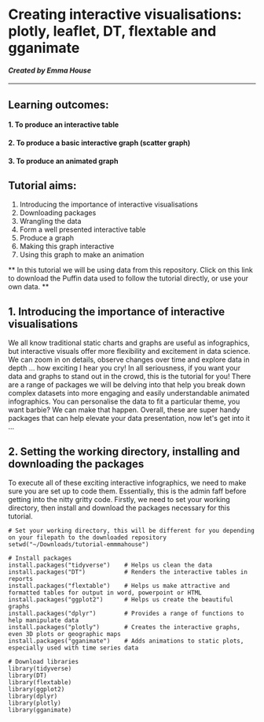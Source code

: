 # Creating interactive visualisations: plotly, leaflet, DT, flextable and gganimate 
#### *Created by Emma House*
---

## Learning outcomes:
#### 1. To produce an interactive table 
#### 2. To produce a basic interactive graph (scatter graph) 
#### 3. To produce an animated graph 

## Tutorial aims: 
1. Introducing the importance of interactive visualisations
2. Downloading packages
3. Wrangling the data
4. Form a well presented interactive table
5. Produce a graph
6. Making this graph interactive
7. Using this graph to make an animation

** In this tutorial we will be using data from this repository. Click on this link to download the Puffin data used to follow the tutorial directly, or use your own data. **

## 1. Introducing the importance of interactive visualisations 
We all know traditional static charts and graphs are useful as infographics, but interactive visuals offer more flexibility and excitement in data science. We can zoom in on details, observe changes over time and explore data in depth ... how exciting I hear you cry! In all seriousness, if you want your data and graphs to stand out in the crowd, this is the tutorial for you! There are a range of packages we will be delving into that help you break down complex datasets into more engaging and easily understandable animated infographics. You can personalise the data to fit a particular theme, you want barbie? We can make that happen. Overall, these are super handy packages that can help elevate your data presentation, now let's get into it ...

## 2. Setting the working directory, installing and downloading the packages 
To execute all of these exciting interactive infographics, we need to make sure you are set up to code them. Essentially, this is the admin faff before getting into the nitty gritty code. Firstly, we need to set your working directory, then install and download the packages necessary for this tutorial. 

```
# Set your working directory, this will be different for you depending on your filepath to the downloaded repository 
setwd("~/Downloads/tutorial-emmmahouse")

# Install packages 
install.packages("tidyverse")    # Helps us clean the data
install.packages("DT")           # Renders the interactive tables in reports 
install.packages("flextable")    # Helps us make attractive and formatted tables for output in word, powerpoint or HTML 
install.packages("ggplot2")      # Helps us create the beautiful graphs
install.packages("dplyr")        # Provides a range of functions to help manipulate data
install.packages("plotly")       # Creates the interactive graphs, even 3D plots or geographic maps
install.packages("gganimate")    # Adds animations to static plots, especially used with time series data

# Download libraries 
library(tidyverse)
library(DT)
library(flextable)
library(ggplot2)
library(dplyr)
library(plotly)
library(gganimate) 
```
